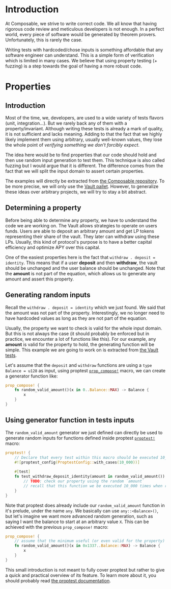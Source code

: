 # Introduction

At Composable, we strive to write correct code. We all know that having rigorous
code review and meticulous developers is not enough. In a perfect world, every
piece of software would be generated by theorem provers. Unfortunately, this is
rarely the case.

Writing tests with hardcoded/chose inputs is something affordable that any
software engineer can understand. This is a simple form of verification which is
limited in many cases. We believe that using property testing (+ fuzzing) is a
step towards the goal of having a more robust code.

# Properties

## Introduction

Most of the time, we, developers, are used to a wide variety of tests flavors
(unit, integration...). But we rarely back any of them with a
property/invariant. Although writing these tests is already a mark of quality,
it is not sufficient and lacks meaning. Adding to that the fact that we highly
likely implement them using arbitrary, usually well-known values, they lose the
whole point of _verifying something we don't forcibly expect_.

The idea here would be to find properties that our code should hold and then use
random input generation to test them. This technique is also called fuzzing but
I would argue that it is different. The difference comes from the fact that we
will split the input domain to assert certain properties.

The examples will directly be extracted from [the Composable
repository](https://github.com/ComposableFi/composable). To be more precise, we
will only use the [Vault
pallet](https://github.com/ComposableFi/composable/tree/main/frame/vault).
However, to generalize these ideas over arbitrary projects, we will try to stay a bit abstract.

## Determining a property

Before being able to determine any property, we have to understand the code we
are working on. The Vault allows strategies to operate on users funds. Users are
able to deposit an arbitrary amount and get LP tokens representing their share
of the vault. They later can withdraw using these LPs. Usually, this kind of
protocol's purpose is to have a better capital efficiency and optimize APY over
this capital.

One of the easiest properties here is the fact that `withdraw . deposit =
identity`. This means that if a user **deposit** and then **withdraw**, the vault
should be unchanged and the user balance should be unchanged. Note that the
**amount** is not part of the equation, which allows us to generate any
amount and assert this property.

## Generating random inputs

Recall the `withdraw . deposit = identity` which we just found. We said that the
amount was not part of the property. Interestingly, we no longer need to have
hardcoded values as long as they are not part of the equation.

Usually, the property we want to check is valid for the whole input domain. But
this is not always the case (it should probably be enforced but in practice, we
encounter a lot of functions like this). For our example, any **amount** is
valid for the property to hold, the generating function will be simple.
This example we are going to work on is extracted from [the Vault tests](https://github.com/ComposableFi/composable/blob/71af1080f3c89233e289e41b3a249d0966aa1147/frame/vault/src/tests.rs#L271).

Let's assume that the `deposit` and `withdraw` functions are using a `type
Balance = u128` as input, using proptest [`prop_compose!`](https://altsysrq.github.io/rustdoc/proptest/1.0.0/proptest/macro.prop_compose.html) macro, we can create a
generator function like:
```rust
prop_compose! {
	fn random_valid_amount()(x in 0..Balance::MAX) -> Balance {
		x
	}
}
```

## Using generator function in tests inputs

The `random_valid_amount` generator we just defined can directly be used to
generate random inputs for functions defined inside proptest [`proptest!`](https://altsysrq.github.io/rustdoc/proptest/1.0.0/proptest/macro.proptest.html) macro:
```rust
proptest! {
    // Declare that every test within this macro should be executed 10_000 times (new random input each time) to pass.
    #![proptest_config(ProptestConfig::with_cases(10_000))]
    
    #[test]
    fn test_withdraw_deposit_identity(amount in random_valid_amount()) {
        // TODO: check our property using the random `amount`
        // recall that this function we be executed 10_000 times when running `cargo test`
    }
}
```

Note that proptest does already include our `random_valid_amount` function in
it's prelude, under the name `any`. We basically can use `any::<Balance>()`, but
let's imagine we want more advanced random generation, such as saying I want the
balance to start at an arbitrary value `X`. This can be achieved with the
previous `prop_compose!` macro:
```rust
prop_compose! {
    // assume that the minimum useful (or even valid for the property) amount is 0x1337
    fn random_valid_amount()(x in 0x1337..Balance::MAX) -> Balance {
	    x
    }
}
```

This small introduction is not meant to fully cover proptest but rather to give a quick and practical overview of its feature. To learn more about it, you should probably read [the proptest documentation](https://altsysrq.github.io/rustdoc/proptest/1.0.0/proptest/index.html).
